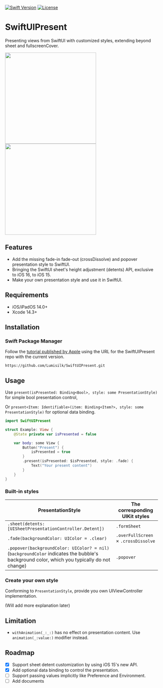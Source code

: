 [![Swift Version][swift-image]][swift-url]
[![License][license-image]][license-url]

# SwiftUIPresent

Presenting views from SwiftUI with customized styles, extending beyond sheet and fullscreenCover.

<p align="row">
<img src= "https://github.com/Lumisilk/SwiftUIPresent/assets/11924267/00605e81-4f51-4a06-9cc2-b1a2eb1688f4" width="300" >
<img src= "https://github.com/Lumisilk/SwiftUIPresent/assets/11924267/94f4fabf-348b-4515-b407-9b13f686ebe1" width="300" >
</p>

## Features

- Add the missing fade-in fade-out (crossDissolve) and popover presentation style to SwiftUI.
- Bringing the SwiftUI sheet's height adjustment (detents) API, exclusive to iOS 16, to iOS 15.
- Make your own presentation style and use it in SwiftUI.

## Requirements

- iOS/iPadOS 14.0+
- Xcode 14.3+

## Installation

### Swift Package Manager

Follow the [tutorial published by Apple](https://developer.apple.com/documentation/xcode/adding_package_dependencies_to_your_app) using the URL for the SwiftUIPresent repo with the current version.

`https://github.com/Lumisilk/SwiftUIPresent.git`

## Usage

Use `present(isPresented: Binding<Bool>, style: some PresentationStyle)` for simple bool presentation control,

Or `present<Item: Identifiable>(item: Binding<Item?>, style: some PresentationStyle)` for optional data binding.

```swift
import SwiftUIPresent

struct Example: View {
    @State private var isPresented = false

    var body: some View {
        Button("Present") {
            isPresented = true
        }
        .present(isPresented: $isPresented, style: .fade) {
            Text("Your present content")
        }
    }
}
```

### Built-in styles

| PresentationStyle                                            | The corresponding UIKit styles       |
| ------------------------------------------------------------ | ------------------------------------ |
| `.sheet(detents: [UISheetPresentationController.Detent])`    | `.formSheet`                         |
| `.fade(backgroundColor: UIColor = .clear)`                   | `.overFullScreen` × `.crossDissolve` |
| `.popover(backgroundColor: UIColor? = nil)`<br /> (`backgroundColor` indicates the bubble's background color, which you typically do not change) | `.popover`                           |

### Create your own style

Conforming to  `PresentationStyle`, provide you own UIViewController implementation.

(Will add more explanation later)

## Limitation

- `withAnimation(_:_:)` has no effect on presentation content. Use `animation(_:value:)` modifier instead.

## Roadmap

- [x] Support sheet detent customization by using iOS 15's new API.
- [x] Add optional data binding to control the presentation.
- [ ] Support passing values implicitly like Preference and Environment.
- [ ] Add documents

[swift-image]: https://img.shields.io/badge/swift-5.8-orange.svg
[swift-url]: https://swift.org/
[license-image]: https://img.shields.io/badge/License-MIT-blue.svg
[license-url]: LICENSE
